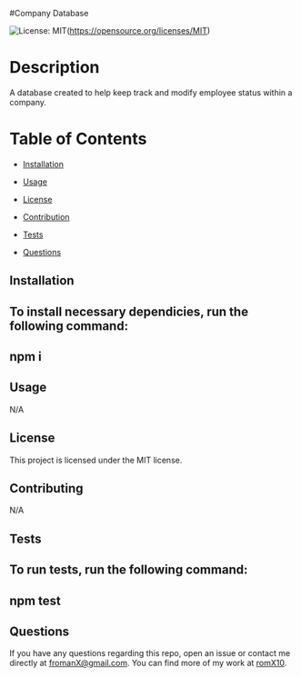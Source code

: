 #Company Database

![License: MIT](https://img.shields.io/badge/License-MIT-yellow.svg)(https://opensource.org/licenses/MIT)

# Description

A database created to help keep track and modify employee status within a company.

# Table of Contents

*   [Installation](#Installation)

*   [Usage](#Usage)

*   [License](#License)

*   [Contribution](#Contribution)

*   [Tests](#Tests)

*   [Questions](#Questions)

## Installation

To install necessary dependicies, run the following command:
-------
npm i
-------

## Usage

N/A

## License

This project is licensed under the MIT license.

## Contributing

N/A

## Tests

To run tests, run the following command:
------
npm test
------

## Questions

If you have any questions regarding this repo, open an issue or contact me directly at fromanX@gmail.com. You can find more of my work at [romX10](https://github.com/romX10).
